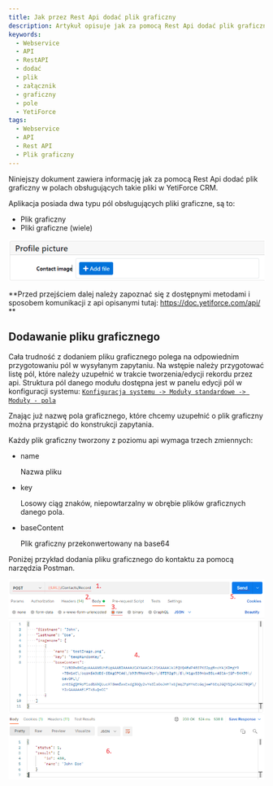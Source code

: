 ```yaml
---
title: Jak przez Rest Api dodać plik graficzny
description: Artykuł opisuje jak za pomocą Rest Api dodać plik graficzny w YetiForce CRM.
keywords:
  - Webservice
  - API
  - RestAPI
  - dodać
  - plik
  - załącznik
  - graficzny
  - pole
  - YetiForce
tags:
  - Webservice
  - API
  - Rest API
  - Plik graficzny
---
```


Niniejszy dokument zawiera informację jak za pomocą Rest Api dodać plik graficzny w polach obsługujących takie pliki w YetiForce CRM.

Aplikacja posiada dwa typu pól obsługujących pliki graficzne, są to:

- Plik graficzny
- Pliki graficzne (wiele)

![graphic file](graphic-file.png)

**Przed przejściem dalej należy zapoznać się z dostępnymi metodami i sposobem komunikacji z api opisanymi tutaj: https://doc.yetiforce.com/api/
**

## Dodawanie pliku graficznego

Cała trudność z dodaniem pliku graficznego polega na odpowiednim przygotowaniu pól w wysyłanym zapytaniu. Na wstępie należy przygotować listę pól, które należy uzupełnić w trakcie tworzenia/edycji rekordu przez api. Struktura pól danego modułu dostępna jest w panelu edycji pól w konfiguracji systemu: [`Konfiguracja systemu -> Moduły standardowe -> Moduły - pola`](/administrator-guides/standard-modules/edit-fields/)

Znając już nazwę pola graficznego, które chcemy uzupełnić o plik graficzny można przystąpić do konstrukcji zapytania.

Każdy plik graficzny tworzony z poziomu api wymaga trzech zmiennych:

- name

  Nazwa pliku

- key

  Losowy ciąg znaków, niepowtarzalny w obrębie plików graficznych danego pola.

- baseContent

  Plik graficzny przekonwertowany na base64

Poniżej przykład dodania pliku graficznego do kontaktu za pomocą narzędzia Postman.

![graphic file postman](graphic-file-postman.png)
